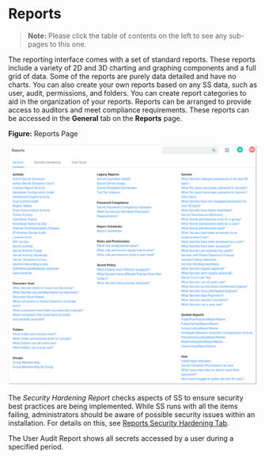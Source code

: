 [title]: # (Reports)
[tags]: # (Reports)
[priority]: # (1000)

# Reports

> **Note:** Please click the table of contents on the left to see any sub-pages to this one.

The reporting interface comes with a set of standard reports. These reports include a variety of 2D and 3D charting and graphing components and a full grid of data. Some of the reports are purely data detailed and have no charts. You can also create your own reports based on any SS data, such as user, audit, permissions, and folders. You can create report categories to aid in the organization of your reports. Reports can be arranged to provide access to auditors and meet compliance requirements. These reports can be accessed in the **General** tab on the **Reports** page.

**Figure:** Reports Page

![1566843951292](images/1566843951292.png)

The _Security Hardening Report_ checks aspects of SS to ensure security best practices are being implemented. While SS runs with all the items failing, administrators should be aware of possible security issues within an installation. For details on this, see [Reports Security Hardening Tab](../reports/report-page/index.md).

The User Audit Report shows all secrets accessed by a user during a specified period.
